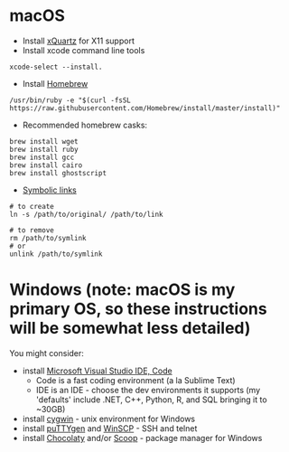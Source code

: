 # macOS

* Install [xQuartz](https://www.xquartz.org/) for X11 support 
* Install xcode command line tools
```
xcode-select --install.
```
* Install [Homebrew](https://brew.sh/)
```
/usr/bin/ruby -e "$(curl -fsSL https://raw.githubusercontent.com/Homebrew/install/master/install)"
```
   * Recommended homebrew casks:
   ```
   brew install wget
   brew install ruby
   brew install gcc
   brew install cairo
   brew install ghostscript  
   ```
* [Symbolic links](http://osxdaily.com/2015/08/06/make-symbolic-links-command-line-mac-os-x/)
```
# to create
ln -s /path/to/original/ /path/to/link

# to remove
rm /path/to/symlink
# or
unlink /path/to/symlink
```

# Windows (note: macOS is my primary OS, so these instructions will be somewhat less detailed)
You might consider:
* install [Microsoft Visual Studio IDE, Code](https://visualstudio.microsoft.com/)
  * Code is a fast coding environment (a la Sublime Text)
  * IDE is an IDE - choose the dev environments it supports (my 'defaults' include .NET, C++, Python, R, and SQL bringing it to ~30GB) 
* install [cygwin](https://www.cygwin.com/) - unix environment for Windows
* install [puTTYgen](https://www.puttygen.com/) and [WinSCP](https://winscp.net/eng/index.php) - SSH and telnet
* install [Chocolaty](https://chocolatey.org/) and/or [Scoop](http://scoop.sh/) - package manager for Windows
